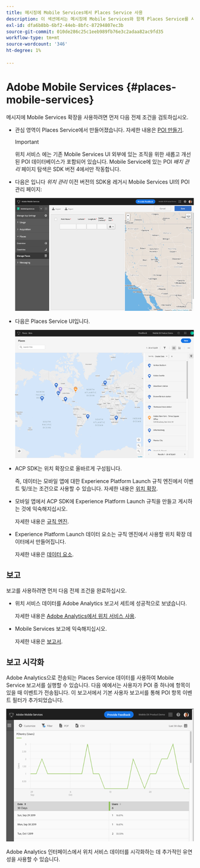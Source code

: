 ```yaml
---
title: 메시징에 Mobile Services에서 Places Service 사용
description: 이 섹션에서는 메시징에 Mobile Services와 함께 Places Service를 사용하는 방법을 보여줍니다.
exl-id: dfa6b8bb-6bf2-44eb-8bfc-87294807ec3b
source-git-commit: 010de286c25c1eeb989fb76e3c2adaa82ac9fd35
workflow-type: tm+mt
source-wordcount: '346'
ht-degree: 1%

---
```


# Adobe Mobile Services {#places-mobile-services}

메시지에 Mobile Services 확장을 사용하려면 먼저 다음 전제 조건을 검토하십시오.

* 관심 영역이 Places Service에서 만들어졌습니다. 자세한 내용은 [POI 만들기](/help/poi-mgmt-ui/create-a-poi-ui.md).

   >[!IMPORTANT]
   >
   >위치 서비스 에는 기존 Mobile Services UI 외부에 있는 조직을 위한 새롭고 개선된 POI 데이터베이스가 포함되어 있습니다. Mobile Service에 있는 POI *배치 관리* 페이지 탐색은 SDK 버전 4에서만 작동합니다.

* 다음은 입니다 *위치 관리* 이전 버전의 SDK용 레거시 Mobile Services UI의 POI 관리 페이지:

   ![레거시 UI](/help/assets/legacy-location-v4-ui.png)

* 다음은 Places Service UI입니다.

   ![Places Service POI 관리 UI](/help/assets/places-ui.png)

* ACP SDK는 위치 확장으로 올바르게 구성됩니다.

   즉, 데이터는 모바일 앱에 대한 Experience Platform Launch 규칙 엔진에서 이벤트 및/또는 조건으로 사용할 수 있습니다. 자세한 내용은 [위치 확장](/help/places-ext-aep-sdks/places-extension/places-extension.md).

* 모바일 앱에서 ACP SDK에 Experience Platform Launch 규칙을 만들고 게시하는 것에 익숙해지십시오.

   자세한 내용은 [규칙 엔진](https://aep-sdks.gitbook.io/docs/using-mobile-extensions/mobile-core/rules-engine).

* Experience Platform Launch 데이터 요소는 규칙 엔진에서 사용할 위치 확장 데이터에서 만들어집니다.

   자세한 내용은 [데이터 요소](https://aep-sdks.gitbook.io/docs/using-mobile-extensions/mobile-core/rules-engine#data-elements).

## 보고

보고를 사용하려면 먼저 다음 전제 조건을 완료하십시오.

* 위치 서비스 데이터를 Adobe Analytics 보고서 세트에 성공적으로 보냈습니다.

   자세한 내용은 [Adobe Analytics에서 위치 서비스 사용](/help/use-places-with-other-solutions/places-adobe-analytics/use-places-adobe-analytics.md).

* Mobile Services 보고에 익숙해지십시오.

   자세한 내용은 [보고서](https://docs.adobe.com/content/help/en/mobile-services/using/reports-ug/usage.html).

## 보고 시각화

Adobe Analytics으로 전송되는 Places Service 데이터를 사용하여 Mobile Service 보고서를 실행할 수 있습니다. 다음 예에서는 사용자가 POI 중 하나에 항목이 있을 때 이벤트가 전송됩니다. 이 보고서에서 기본 사용자 보고서를 통해 POI 항목 이벤트 필터가 추가되었습니다.

![보고서 시각화](/help/assets/report-visualize.png)

Adobe Analytics 인터페이스에서 위치 서비스 데이터를 시각화하는 데 추가적인 유연성을 사용할 수 있습니다.

